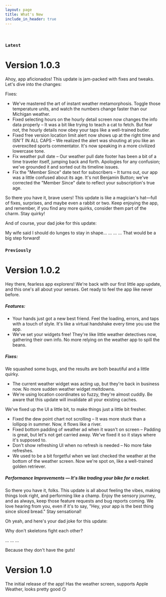 ```yaml
---
layout: page
title: What's New
include_in_header: true
---
```


<br>

### `Latest`
# **Version 1.0.3**
Ahoy, app aficionados! This update is jam-packed with fixes and tweaks. Let's dive into the changes:

Fixes:
- We've mastered the art of instant weather metamorphosis. Toggle those temperature units, and watch the numbers change faster than our Michigan weather.
- Fixed selecting hours on the hourly detail screen now changes the info data properly – It was a bit like trying to teach a cat to fetch. But fear not, the hourly details now obey your taps like a well-trained butler.
- Fixed free version location limit alert now shows up at the right time and ISN'T IN ALL CAPS – We realized the alert was shouting at you like an overexcited sports commentator. It's now speaking in a more civilized lowercase tone.
- Fix weather pull date – Our weather pull date footer has been a bit of a time traveler itself, jumping back and forth. Apologies for any confusion; we've grounded it and sorted out its timeline issues.
- Fix the "Member Since" date text for subscribers – It turns out, our app was a little confused about its age. It's not Benjamin Button; we've corrected the "Member Since" date to reflect your subscription's true age.

So there you have it, brave users! This update is like a magician's hat—full of fixes, surprises, and maybe even a rabbit or two. Keep enjoying the app, and remember, if you find any more quirks, consider them part of the charm. Stay quirky!

And of course, your dad joke for this update:

My wife said I should do lunges to stay in shape...
...
...
...
That would be a big step forward!

### `Previously`
# **Version 1.0.2**
Hey there, fearless app explorers! We're back with our first little app update, and this one's all about your senses. Get ready to feel the app like never before.

##### Features:
- Your hands just got a new best friend. Feel the loading, errors, and taps with a touch of style. It's like a virtual handshake every time you use the app.
- We've set your widgets free! They're like little weather detectives now, gathering their own info. No more relying on the weather app to spill the beans.

##### Fixes:
We squashed some bugs, and the results are both beautiful and a little quirky.
- The current weather widget was acting up, but they're back in business now. No more sudden weather widget meltdowns.
- We're using location coordinates so fuzzy, they're almost cuddly. Be aware that this update will invalidate all your existing caches.

We've fixed up the UI a little bit, to make things just a little bit fresher.
- Fixed the dew point chart not scrolling – It was more stuck than a lollipop in summer. Now, it flows like a river.
- Fixed bottom padding of weather ad when it wasn't on screen – Padding is great, but let's not get carried away. We've fixed it so it stays where it's supposed to.
- Don't show refreshing UI when no refresh is needed – No more fake refreshes.
- We used to be a bit forgetful when we last checked the weather at the bottom of the weather screen. Now we're spot on, like a well-trained golden retriever.

##### Performance Improvements — It's like trading your bike for a rocket.

So there you have it, folks. This update is all about feeling the vibes, making things look right, and performing like a champ. Enjoy the sensory journey, and as always, keep those feature requests and bug reports coming. We love hearing from you, even if it's to say, "Hey, your app is the best thing since sliced bread." Stay sensational!

Oh yeah, and here's your dad joke for this update:

Why don't skeletons fight each other?

...
...
...

Because they don't have the guts!

# **Version 1.0**
The initial release of the app! Has the weather screen, supports Apple Weather, looks pretty good 😏